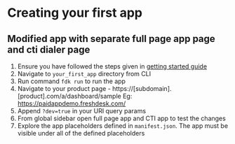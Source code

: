 # Creating your first app

## Modified app with separate full page app page and cti dialer page

1. Ensure you have followed the steps given in [getting started guide](../../step-1/getting_started.md)
2. Navigate to `your_first_app` directory from CLI  
3. Run command `fdk run` to run the app
4. Navigate to your product page - https://[subdomain].[product].com/a/dashboard/sample Eg: https://paidappdemo.freshdesk.com/ 
5. Append `?dev=true` in your URI query params
6. From global sidebar open full page app and CTI app to test the changes
7. Explore the app placeholders defined in `manifest.json`. The app must be visible under all of the defined placeholders